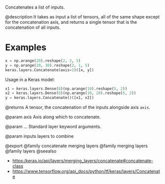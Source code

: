 Concatenates a list of inputs.

@description
It takes as input a list of tensors, all of the same shape except
for the concatenation axis, and returns a single tensor that is the
concatenation of all inputs.

# Examples
```python
x = np.arange(20).reshape(2, 2, 5)
y = np.arange(20, 30).reshape(2, 1, 5)
keras.layers.Concatenate(axis=1)([x, y])
```

Usage in a Keras model:

```python
x1 = keras.layers.Dense(8)(np.arange(10).reshape(5, 2))
x2 = keras.layers.Dense(8)(np.arange(10, 20).reshape(5, 2))
y = keras.layers.Concatenate()([x1, x2])
```

@returns
    A tensor, the concatenation of the inputs alongside axis `axis`.

@param axis
Axis along which to concatenate.

@param ...
Standard layer keyword arguments.

@param inputs
layers to combine

@export
@family concatenate merging layers
@family merging layers
@family layers
@seealso
+ <https:/keras.io/api/layers/merging_layers/concatenate#concatenate-class>
+ <https://www.tensorflow.org/api_docs/python/tf/keras/layers/Concatenate>
